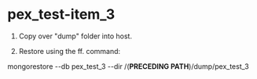 # pex_test-item_3

1. Copy over "dump" folder into host.

2. Restore using the ff. command:

mongorestore --db pex_test_3 --dir /(**PRECEDING PATH**)/dump/pex_test_3

